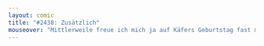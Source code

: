 ```yaml
---
layout: comic
title: "#2438: Zusätzlich"
mouseover: "Mittlerweile freue ich mich ja auf Käfers Geburtstag fast mehr als auf meinen eigenen..."
---
```

